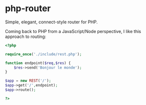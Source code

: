 # php-router
Simple, elegant, connect-style router for PHP.

Coming back to PHP from a JavaScript/Node perspective, I like this approach to routing:

```php
<?php

require_once('./include/rest.php');

function endpoint($req,$res) {
	$res->send('Bonjour le monde');
}

$app = new REST('/');
$app->get('/',endpoint);
$app->route();

?>
```
